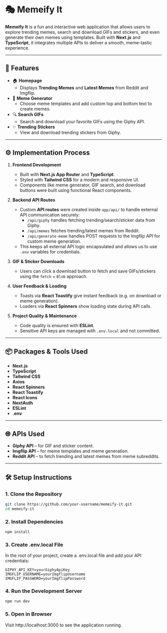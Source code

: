 # 🎭 Memeify It

**Memeify It** is a fun and interactive web application that allows users to explore trending memes, search and download GIFs and stickers, and even generate their own memes using templates. Built with **Next.js** and **TypeScript**, it integrates multiple APIs to deliver a smooth, meme-tastic experience.

---

## 🚀 Features

- 🏠 **Homepage**
  - Displays **Trending Memes** and **Latest Memes** from Reddit and Imgflip.
- 🎨 **Meme Generator**
  - Choose meme templates and add custom top and bottom text to create memes.
- 🔍 **Search GIFs**
  - Search and download your favorite GIFs using the Giphy API.
- ✨ **Trending Stickers**
  - View and download trending stickers from Giphy.

---

## ⚙️ Implementation Process

1. **Frontend Development**
   - Built with **Next.js App Router** and **TypeScript**.
   - Styled with **Tailwind CSS** for a modern and responsive UI.
   - Components like meme generator, GIF search, and download buttons were built using functional React components.

2. **Backend API Routes**
   - Custom **API routes** were created inside `app/api/` to handle external API communication securely:
     - `/api/giphy` handles fetching trending/search/sticker data from Giphy.
     - `/api/memes` fetches trending/latest memes from Reddit.
     - `/api/generate-meme` handles POST requests to the Imgflip API for custom meme generation.
   - This keeps all external API logic encapsulated and allows us to use `.env` variables for credentials.

3. **GIF & Sticker Downloads**
   - Users can click a download button to fetch and save GIFs/stickers using the `fetch` + `Blob` approach.

4. **User Feedback & Loading**
   - Toasts via **React Toastify** give instant feedback (e.g. on download or meme generation).
   - Loaders via **React Spinners** show loading state during API calls.

5. **Project Quality & Maintenance**
   - Code quality is ensured with **ESLint**.
   - Sensitive API keys are managed with `.env.local` and not committed.

---

## 📦 Packages & Tools Used

- **Next.js**
- **TypeScript**
- **Tailwind CSS**
- **Axios**
- **React Spinners**
- **React Toastify**
- **React Icons**
- **NextAuth**
- **ESLint**
- **.env**

---

## 🌐 APIs Used

- **Giphy API** – for GIF and sticker content.
- **Imgflip API** – for meme templates and meme generation.
- **Reddit API** – to fetch trending and latest memes from meme subreddits.

---

## 🛠️ Setup Instructions

### 1. Clone the Repository

```bash
git clone https://github.com/your-username/memeify-it.git
cd memeify-it
```
### 2. Install Dependencies
```bash
npm install
```
### 3. Create .env.local File
In the root of your project, create a .env.local file and add your API credentials:
```env
GIPHY_API_KEY=yourGiphyApiKey
IMGFLIP_USERNAME=yourImgflipUsername
IMGFLIP_PASSWORD=yourImgflipPassword
```

### 4. Run the Development Server
```bash
npm run dev
```
### 5. Open in Browser
Visit http://localhost:3000 to see the application running.
